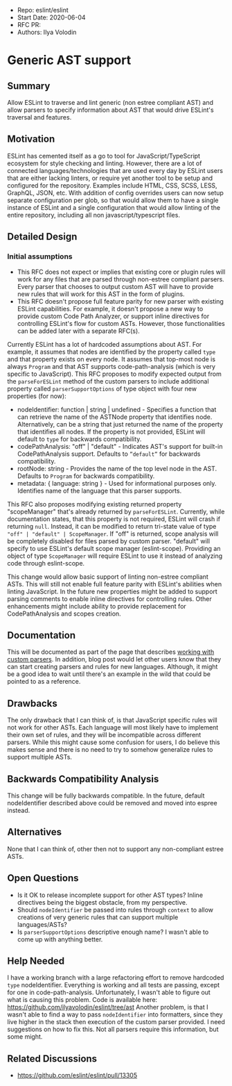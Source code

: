 - Repo: eslint/eslint
- Start Date: 2020-06-04
- RFC PR: 
- Authors: Ilya Volodin

# Generic AST support

## Summary

Allow ESLint to traverse and lint generic (non estree compliant AST) and allow parsers to specify information about AST that would drive ESLint's traversal and features.

## Motivation

ESLint has cemented itself as a go to tool for JavaScript/TypeScript ecosystem for style checking and linting. However, there are a lot of connected languages/technologies that are used every day by ESLint users that are either lacking linters, or require yet another tool to be setup and configured for the repository. Examples include HTML, CSS, SCSS, LESS, GraphQL, JSON, etc.
With addition of config overrides users can now setup separate configuration per glob, so that would allow them to have a single instance of ESLint and a single configuration that would allow linting of the entire repository, including all non javascript/typescript files.

## Detailed Design

### Initial assumptions
* This RFC does not expect or implies that existing core or plugin rules will work for any files that are parsed through non-estree compliant parsers. Every parser that chooses to output custom AST will have to provide new rules that will work for this AST in the form of plugins.
* This RFC doesn't propose full feature parity for new parser with existing ESLint capabilities. For example, it doesn't propose a new way to provide custom Code Path Analyzer, or support inline directives for controlling ESLint's flow for custom ASTs. However, those functionalities can be added later with a separate RFC(s).

Currently ESLint has a lot of hardcoded assumptions about AST. For example, it assumes that nodes are identified by the property called `type` and that property exists on every node. It assumes that top-most node is always `Program` and that AST supports code-path-analysis (which is very specific to JavaScript). This RFC proposes to modify expected output from the `parseForESLint` method of the custom parsers to include additional property called `parserSupportOptions` of type object with four new properties (for now):
 - nodeIdentifier: function | string | undefined - Specifies a function that can retrieve the name of the ASTNode property that identifies node. Alternatively, can be a string that just returned the name of the property that identifies all nodes. If the property is not provided, ESLint will default to `type` for backwards compatibility.
 - codePathAnalysis: "off" | "default" - Indicates AST's support for built-in CodePathAnalysis support. Defaults to `”default”` for backwards compatibility.
 - rootNode: string - Provides the name of the top level node in the AST. Defaults to `Program` for backwards compatibility.
 - metadata: { language: string } - Used for informational purposes only. Identifies name of the language that this parser supports.

This RFC also proposes modifying existing returned property "scopeManager" that's already returned by `parseForESLint`. Currently, while documentation states, that this property is not required, ESLint will crash if returning `null`. Instead, it can be modified to return tri-state value of type `"off" | "default" | ScopeManager`. If "off" is returned, scope analysis will be completely disabled for files parsed by custom parser. "default" will specify to use ESLint's default scope manager (eslint-scope). Providing an object of type `ScopeManager` will require ESLint to use it instead of analyzing code through eslint-scope.

 This change would allow basic support of linting non-estree compliant ASTs. This will still not enable full feature parity with ESLint's abilities when linting JavaScript. In the future new properties might be added to support parsing comments to enable inline directives for controlling rules. Other enhancements might include ability to provide replacement for CodePathAnalysis and scopes creation.

## Documentation

This will be documented as part of the page that describes [working with custom parsers](https://eslint.org/docs/developer-guide/working-with-custom-parsers). In addition, blog post would let other users know that they can start creating parsers and rules for new languages. Although, it might be a good idea to wait until there's an example in the wild that could be pointed to as a reference.

## Drawbacks

The only drawback that I can think of, is that JavaScript specific rules will not work for other ASTs. Each language will most likely have to implement their own set of rules, and they will be incompatible across different parsers. While this might cause some confusion for users, I do believe this makes sense and there is no need to try to somehow generalize rules to support multiple ASTs.

## Backwards Compatibility Analysis

This change will be fully backwards compatible. In the future, default nodeIdentifier described above could be removed and moved into espree instead.

## Alternatives

None that I can think of, other then not to support any non-compliant estree ASTs.

## Open Questions

* Is it OK to release incomplete support for other AST types? Inline directives being the biggest obstacle, from my perspective.
* Should `nodeIdentifier` be passed into rules through `context` to allow creations of very generic rules that can support multiple languages/ASTs?
* Is `parserSupportOptions` descriptive enough name? I wasn't able to come up with anything better.

## Help Needed

I have a working branch with a large refactoring effort to remove hardcoded `type` nodeIdentifier. Everything is working and all tests are passing, except for one in code-path-analysis. Unfortunately, I wasn't able to figure out what is causing this problem. Code is available here: https://github.com/ilyavolodin/eslint/tree/ast
Another problem, is that I wasn't able to find a way to pass `nodeIdentifier` into formatters, since they live higher in the stack then execution of the custom parser provided. I need suggestions on how to fix this. Not all parsers require this information, but some might.

## Related Discussions

* https://github.com/eslint/eslint/pull/13305
